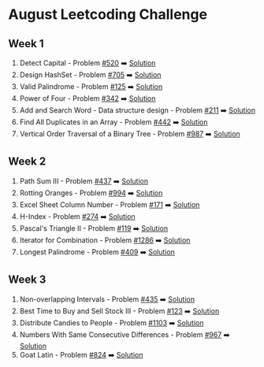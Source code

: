 # August Leetcoding Challenge

## Week 1
  1. Detect Capital - Problem [#520](https://leetcode.com/problems/detect-capital/) :arrow_right: [Solution](https://github.com/deepanshsachdeva/august-leetcoding-challenge/blob/master/Solution1.java)
  2. Design HashSet - Problem [#705](https://leetcode.com/problems/design-hashset/) :arrow_right: [Solution](https://github.com/deepanshsachdeva/august-leetcoding-challenge/blob/master/Solution2.java)
  3. Valid Palindrome - Problem [#125](https://leetcode.com/problems/valid-palindrome/) :arrow_right: [Solution](https://github.com/deepanshsachdeva/august-leetcoding-challenge/blob/master/Solution3.java)
  4. Power of Four - Problem [#342](https://leetcode.com/problems/power-of-four/) :arrow_right: [Solution](https://github.com/deepanshsachdeva/august-leetcoding-challenge/blob/master/Solution4.java)
  5. Add and Search Word - Data structure design - Problem [#211](https://leetcode.com/problems/add-and-search-word-data-structure-design/) :arrow_right: [Solution](https://github.com/deepanshsachdeva/august-leetcoding-challenge/blob/master/Solution5.java)
  6. Find All Duplicates in an Array - Problem [#442](https://leetcode.com/problems/find-all-duplicates-in-an-array/) :arrow_right: [Solution](https://github.com/deepanshsachdeva/august-leetcoding-challenge/blob/master/Solution6.java)
  7. Vertical Order Traversal of a Binary Tree - Problem [#987](https://leetcode.com/problems/vertical-order-traversal-of-a-binary-tree/) :arrow_right: [Solution](https://github.com/deepanshsachdeva/august-leetcoding-challenge/blob/master/Solution7.java)

## Week 2
  1. Path Sum III - Problem [#437](https://leetcode.com/problems/path-sum-iii/) :arrow_right: [Solution](https://github.com/deepanshsachdeva/august-leetcoding-challenge/blob/master/Solution8.java)
  2. Rotting Oranges - Problem [#994](https://leetcode.com/problems/rotting-oranges/) :arrow_right: [Solution](https://github.com/deepanshsachdeva/august-leetcoding-challenge/blob/master/Solution9.java)
  3. Excel Sheet Column Number - Problem [#171](https://leetcode.com/problems/excel-sheet-column-number/) :arrow_right: [Solution](https://github.com/deepanshsachdeva/august-leetcoding-challenge/blob/master/Solution10.java)
  4. H-Index - Problem [#274](https://leetcode.com/problems/h-index/) :arrow_right: [Solution](https://github.com/deepanshsachdeva/august-leetcoding-challenge/blob/master/Solution11.java)
  5. Pascal's Triangle II - Problem [#119](https://leetcode.com/problems/pascals-triangle-ii/) :arrow_right: [Solution](https://github.com/deepanshsachdeva/august-leetcoding-challenge/blob/master/Solution12.java)
  6. Iterator for Combination - Problem [#1286](https://leetcode.com/problems/iterator-for-combination/) :arrow_right: [Solution](https://github.com/deepanshsachdeva/august-leetcoding-challenge/blob/master/Solution13.java)
  7. Longest Palindrome - Problem [#409](https://leetcode.com/problems/longest-palindrome/) :arrow_right: [Solution](https://github.com/deepanshsachdeva/august-leetcoding-challenge/blob/master/Solution14.java)

## Week 3
  1. Non-overlapping Intervals - Problem [#435](https://leetcode.com/problems/non-overlapping-intervals/) :arrow_right: [Solution](https://github.com/deepanshsachdeva/august-leetcoding-challenge/blob/master/Solution15.java)
  2. Best Time to Buy and Sell Stock III - Problem [#123](https://leetcode.com/problems/best-time-to-buy-and-sell-stock-iii/) :arrow_right: [Solution](https://github.com/deepanshsachdeva/august-leetcoding-challenge/blob/master/Solution16.java)
  3. Distribute Candies to People - Problem [#1103](https://leetcode.com/problems/distribute-candies-to-people/) :arrow_right: [Solution](https://github.com/deepanshsachdeva/august-leetcoding-challenge/blob/master/Solution17.java)
  4. Numbers With Same Consecutive Differences - Problem [#967](https://leetcode.com/problems/numbers-with-same-consecutive-differences/) :arrow_right: [Solution](https://github.com/deepanshsachdeva/august-leetcoding-challenge/blob/master/Solution18.java)
  5. Goat Latin - Problem [#824](https://leetcode.com/problems/goat-latin/) :arrow_right: [Solution](https://github.com/deepanshsachdeva/august-leetcoding-challenge/blob/master/Solution19.java)
